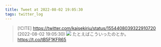 ```yaml
---
title: Tweet at 2022-08-02 19:05:30
tags: twitter_log
---
```


> [!CITE] https://twitter.com/kaisekiriu/status/1554408039322910720 (2022-08-02 19:05:30)
> ![](https://twitter.com/kaisekiriu/status/1554408039322910720)
> たとえばこういったのとか。
> https://t.co/tB5F1KFR65
